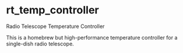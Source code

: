 rt_temp_controller
==================

Radio Telescope Temperature Controller

This is a homebrew but high-performance temperature controller
for a single-dish radio telescope.
